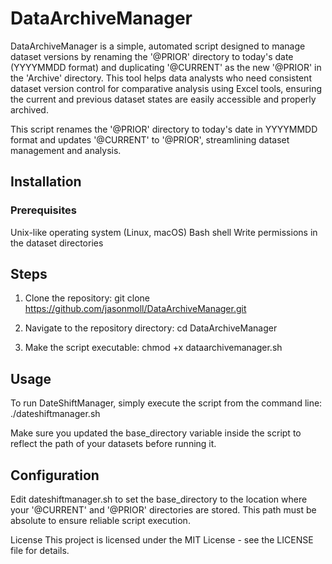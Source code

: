 # DataArchiveManager
DataArchiveManager is a simple, automated script designed to manage dataset versions by renaming the '@PRIOR' directory to today's date (YYYYMMDD format) and duplicating '@CURRENT' as the new '@PRIOR' in the 'Archive' directory. This tool helps data analysts who need consistent dataset version control for comparative analysis using Excel tools, ensuring the current and previous dataset states are easily accessible and properly archived. 

This script renames the '@PRIOR' directory to today's date in YYYYMMDD format and updates '@CURRENT' to '@PRIOR', streamlining dataset management and analysis.

## Installation
### Prerequisites
Unix-like operating system (Linux, macOS)
Bash shell
Write permissions in the dataset directories

## Steps
1. Clone the repository:
git clone https://github.com/jasonmoll/DataArchiveManager.git

2. Navigate to the repository directory:
cd DataArchiveManager

3. Make the script executable:
chmod +x dataarchivemanager.sh

## Usage
To run DateShiftManager, simply execute the script from the command line:
./dateshiftmanager.sh

Make sure you updated the base_directory variable inside the script to reflect the path of your datasets before running it.

## Configuration
Edit dateshiftmanager.sh to set the base_directory to the location where your '@CURRENT' and '@PRIOR' directories are stored. This path must be absolute to ensure reliable script execution.

License
This project is licensed under the MIT License - see the LICENSE file for details.

